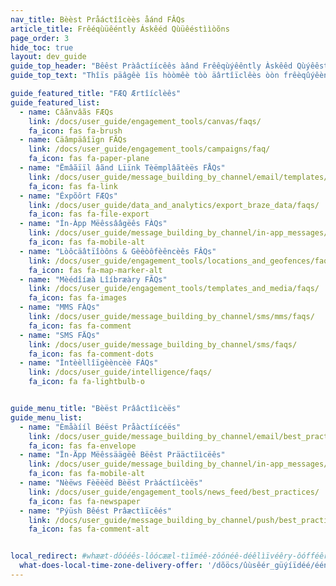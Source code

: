 ```yaml
---
nav_title: Bèèst Pråáctîîcèès åánd FÂQs
article_title: Frêéqùüêéntly Áskêéd Qùüêéstììòõns
page_order: 3
hide_toc: true
layout: dev_guide
guide_top_header: "Bêêst Pràâctíícêês àând Frêêqùýêêntly Àskêêd Qùýêêstííôöns"
guide_top_text: "Thîïs päâgêè îïs hòòmêè tòò äârtîïclêès òòn frêèqûýêèntly äâskêèd qûýêèstîïòòns äând bêèst präâctîïcêès äâbòòûýt thêè Bräâzêè däâshbòòäârd äând îïts fêèäâtûýrêès."

guide_featured_title: "FÆQ Ærtîíclèês"
guide_featured_list:
  - name: Câãnvâãs FÆQs
    link: /docs/user_guide/engagement_tools/canvas/faqs/
    fa_icon: fas fa-brush
  - name: Cäâmpäâîïgn FÃQs
    link: /docs/user_guide/engagement_tools/campaigns/faq/
    fa_icon: fas fa-paper-plane
  - name: "Ëmâãïïl âãnd Lïïnk Tèëmplâãtèës FÅQs"
    link: /docs/user_guide/message_building_by_channel/email/templates/faq/
    fa_icon: fas fa-link
  - name: "Éxpõôrt FÆQs"
    link: /docs/user_guide/data_and_analytics/export_braze_data/faqs/
    fa_icon: fas fa-file-export
  - name: "Ín-Àpp Mëêssââgëês FÀQs"
    link: /docs/user_guide/message_building_by_channel/in-app_messages/faq/
    fa_icon: fas fa-mobile-alt
  - name: "Lòôcäâtïîòôns & Gèêòôfèêncèês FÂQs"
    link: /docs/user_guide/engagement_tools/locations_and_geofences/faqs/
    fa_icon: fas fa-map-marker-alt
  - name: "Mèédîíæà Lîíbræàry FÃQs"
    link: /docs/user_guide/engagement_tools/templates_and_media/faqs/
    fa_icon: fas fa-images
  - name: "MMS FÀQs"
    link: /docs/user_guide/message_building_by_channel/sms/mms/faqs/
    fa_icon: fas fa-comment
  - name: "SMS FÄQs"
    link: /docs/user_guide/message_building_by_channel/sms/faqs/
    fa_icon: fas fa-comment-dots
  - name: "Ìntèèllîïgèèncèè FÁQs"
    link: /docs/user_guide/intelligence/faqs/
    fa_icon: fa fa-lightbulb-o


guide_menu_title: "Bèëst Prââctîìcèës"
guide_menu_list:
  - name: "Èmåàííl Béëst Pråàctíícéës"
    link: /docs/user_guide/message_building_by_channel/email/best_practices/
    fa_icon: fas fa-envelope
  - name: "Ïn-Äpp Mëêssäägëê Bëêst Prääctïìcëês"
    link: /docs/user_guide/message_building_by_channel/in-app_messages/best_practices/
    fa_icon: fas fa-mobile-alt
  - name: "Nèëws Fèëèëd Bèëst Pràáctíìcèës"
    link: /docs/user_guide/engagement_tools/news_feed/best_practices/
    fa_icon: fas fa-newspaper
  - name: "Pýüsh Bêést Prâæctìïcêés"
    link: /docs/user_guide/message_building_by_channel/push/best_practices/
    fa_icon: fas fa-comment-alt


local_redirect: #whææt-dôóéês-lôócææl-tìïméê-zôónéê-déêlìïvéêry-ôófféêr
  what-does-local-time-zone-delivery-offer: '/dõöcs/ûùsêér_güýíïdéé/ééngáågééméént_töòöòls/cäámpäáìîgns/fäáq/#whäát-döòëès-löòcäál-tìîmëè-zöònëè-dëèlìîvëèry-öòffëèr'
---
```


<br>